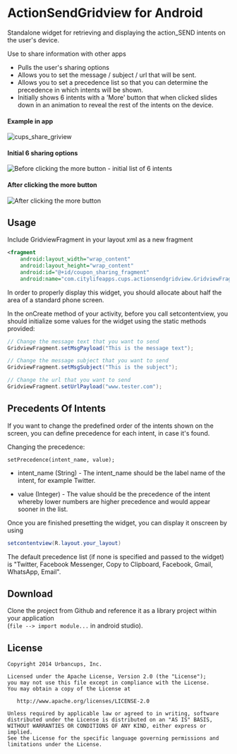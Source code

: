 # ActionSendGridview for Android

Standalone widget for retrieving and displaying the action_SEND intents on the user's device.

Use to share information with other apps
- Pulls the user's sharing options 
- Allows you to set the message / subject / url that will be sent.
- Allows you to set a precedence list so that you can determine the precedence in which intents will be shown.
- Initially shows 6 intents with a 'More' button that when clicked slides down in an animation to reveal the rest of the intents on the device.
 
#### Example in app
![cups_share_griview](https://cloud.githubusercontent.com/assets/717076/4250573/f88f3b88-3a84-11e4-9cc0-296158bbb240.gif)


#### Initial 6 sharing options
![Before clicking the more button - initial list of 6 intents](https://cloud.githubusercontent.com/assets/8603749/4184607/252dcd1c-374c-11e4-9bb5-d51b135f0756.jpg)

#### After clicking the more button
![After clicking the more button](https://cloud.githubusercontent.com/assets/8603749/4184608/25485df8-374c-11e4-8dcf-200ee113deb7.jpg)



## Usage

Include GridviewFragment in your layout xml as a new fragment

``` xml
<fragment
	android:layout_width="wrap_content"
	android:layout_height="wrap_content"
	android:id="@+id/coupon_sharing_fragment"
	android:name="com.citylifeapps.cups.actionsendgridview.GridviewFragment"/>
```
        
In order to properly display this widget, you should allocate about half the area of a standard phone screen.

In the onCreate method of your activity, before you call setcontentview, you should initialize some values for the widget using the static methods provided:

``` java
// Change the message text that you want to send 
GridviewFragment.setMsgPayload("This is the message text");

// Change the message subject that you want to send
GridviewFragment.setMsgSubject("This is the subject");

// Change the url that you want to send
GridviewFragment.setUrlPayload("www.tester.com");
```


## Precedents Of Intents

If you want to change the predefined order of the intents shown on the screen, you can define precedence for each intent, in case it's found.

Changing the precedence:

```
setPrecedence(intent_name, value);
```

- intent_name (String) - The intent_name should be the label name of the intent, for example Twitter.

- value (Integer) - The value should be the precedence of the intent whereby lower numbers are higher precedence and would appear sooner in the list. 

Once you are finished presetting the widget, you can display it onscreen by using 
``` java
setcontentview(R.layout.your_layout)
```
The default precedence list (if none is specified and passed to the widget) is "Twitter, Facebook Messenger, Copy to Clipboard, Facebook, Gmail, WhatsApp, Email". 



## Download

Clone the project from Github and reference it as a library project within your application  
(`file --> import module...` in android studio).


## License

```
Copyright 2014 Urbancups, Inc.

Licensed under the Apache License, Version 2.0 (the "License");
you may not use this file except in compliance with the License.
You may obtain a copy of the License at

   http://www.apache.org/licenses/LICENSE-2.0

Unless required by applicable law or agreed to in writing, software
distributed under the License is distributed on an "AS IS" BASIS,
WITHOUT WARRANTIES OR CONDITIONS OF ANY KIND, either express or implied.
See the License for the specific language governing permissions and
limitations under the License.
```

